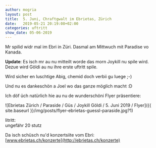 ```yaml
---
author: mogria
layout: post
title:  5. Juni, Chraftgwalt im Ebrietas, Zürich
date:   2019-05-21 20:19:08+02:00
categories: uftritt
show_date: 05-06-2019
---
```


Mr spilid widr mal im Ebri in Züri. Dasmal am Mittwuch mit Paradise vo Kanada.

**Update**: Es isch mr au nu mitteilt worde das morn Joykill nu spile wird. Dezue wird Göldi au nu ihre erste uftritt spile.


Wird sicher en luschtige Abig, chemid doch verbii gu luege ;-)

Und nu es dankeschön a Joel wo das ganze möglich macht :D

Ich döf üch natürlich hie au nu de wunderschöni Flyer präsentiere:

![Ebrietas Zürich / Paraside / Güs / Joykill Göldi / 5. Juni 2019 / Flyer]({{ site.baseurl }}/img/posts/flyer-ebrietas-guessl-paraside.jpg?1)

Iitritt:  
ungefähr 20 stutz

Da isch schüsch nu'd konzertsiite vom Ebri:  
[www.ebrietas.ch/konzerte](http://ebrietas.ch/konzerte)

